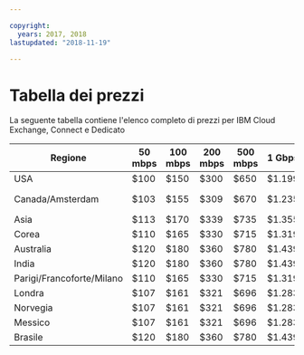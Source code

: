 ```yaml
---

copyright:
  years: 2017, 2018
lastupdated: "2018-11-19"

---
```


# Tabella dei prezzi

La seguente tabella contiene l'elenco completo di prezzi per IBM Cloud Exchange, Connect e Dedicato

| Regione | 50 mbps | 100 mbps | 200 mbps | 500 mbps | 1 Gbps | 2 Gbps | 5 Gbps | 10 Gbps |
|----|----|----|----|----|----|----|----|----|
| USA |  $100 | $150 | $300 | $650 | $1.199 | $1.999 | $3.750 | $4.999 |
| Canada/Amsterdam |  $103 | $155 | $309 | $670 | $1.235 | $ 2.059 | $3.863 | $5.149 |
| Asia | $113 | $170 | $339 | $735 | $1.355 | $2.259 | $4.238 | $5.649 |
| Corea | $110 | $165 | $330 | $715 | $1.319 | $2.199 | $4.125 | $5.499 |
| Australia | $120 | $180 | $360 | $780 | $1.439 | $2.399 | $4.500| $5.999 |
| India | $120 | $180 | $360 | $780 | $1.439 | $2.399 | $4.500| $5.999 |
| Parigi/Francoforte/Milano |  $110 | $165 | $330 | $715 | $1.319 | $2.199 | $4.125 | $5.499 |
| Londra |  $107 | $161 | $321 | $696 | $1.283 | $2.139 | $4.013 | $5.349 |
| Norvegia | $107 | $161 | $321 | $696 | $1.283 | $2.139 | $4.013 | $5.349 |
| Messico| $107 | $161 | $321 | $696 | $1.283 | $2.139 | $4.013 | $5.349 |
| Brasile | $120 | $180 | $360 | $780 | $1.439 | $2.399 | $4.500| $5.999 |
